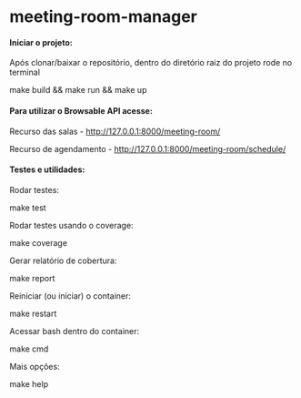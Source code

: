 # meeting-room-manager

#### Iniciar o projeto:

Após clonar/baixar o repositório, dentro do diretório raiz do projeto rode no terminal

make build && make run && make up

#### Para utilizar o Browsable API acesse:

Recurso das salas - http://127.0.0.1:8000/meeting-room/

Recurso de agendamento - http://127.0.0.1:8000/meeting-room/schedule/

#### Testes e utilidades:

Rodar testes:

make test

Rodar testes usando o coverage:

make coverage

Gerar relatório de cobertura:

make report

Reiniciar (ou iniciar) o container:

make restart

Acessar bash dentro do container:

make cmd

Mais opções:

make help
